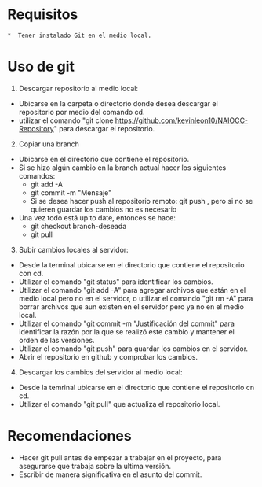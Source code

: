 # Requisitos

	*  Tener instalado Git en el medio local.

# Uso de git

1. Descargar repositorio al medio local:

- Ubicarse en la carpeta o directorio donde desea descargar el repositorio por medio del comando cd.
- utilizar el comando "git clone https://github.com/kevinleon10/NAIOCC-Repository" para descargar el repositorio.

2. Copiar una branch 

- Ubicarse en el directorio que contiene el repositorio.
- Si se hizo algún cambio en la branch actual hacer los siguientes comandos:
	- git add -A
	- git commit -m "Mensaje"
	- Si se desea hacer push al repositorio remoto: git push , pero si no se quieren guardar los cambios no es necesario
- Una vez todo está up to date, entonces se hace:
	- git checkout branch-deseada
	- git pull

3. Subir cambios locales al servidor:

- Desde la terminal ubicarse en el directorio que contiene el repositorio con cd.
- Utilizar el comando "git status"  para identificar los cambios.
- Utilizar el comando "git add -A" para agregar archivos que están en el medio local pero no en el servidor, o utilizar el comando "git rm -A" para borrar archivos que aun existen en el servidor pero ya no en el medio local.
- Utilizar el comando "git commit -m "Justificación del commit" para identificar la razón por la que se realizó este cambio y mantener el orden de las versiones.
- Utilizar el comando "git push" para guardar los cambios en el servidor.
- Abrir el repositorio en github y comprobar los cambios.

4. Descargar los cambios del servidor al medio local:

- Desde la temrinal ubicarse en el directorio que contiene el repositorio cn cd.
- Utilizar el comando "git pull" que actualiza el repositorio local.

# Recomendaciones

- Hacer git pull antes de empezar a trabajar en el proyecto, para asegurarse que trabaja sobre la ultima versión.
- Escribir de manera significativa en el asunto del commit.
